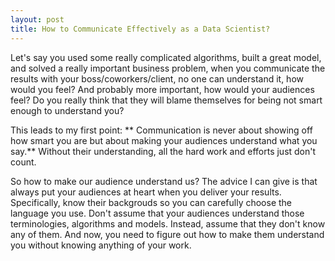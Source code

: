 ```yaml
---
layout: post
title: How to Communicate Effectively as a Data Scientist?  
---
```

Let's say you used some really complicated algorithms, built a great model, and solved a really important business problem, when you communicate the results with your boss/coworkers/client, no one can understand it, how would you feel? And probably more important, how would your audiences feel? Do you really think that they will blame themselves for being not smart enough to understand you?

This leads to my first point: ** Communication is never about showing off how smart you are but about making your audiences understand what you say.** Without their understanding, all the hard work and efforts just don't count. 

So how to make our audience understand us? The advice I can give is that always put your audiences at heart when you deliver your results. Specifically, know their backgrouds so you can carefully choose the language you use. Don't assume that your audiences understand those terminologies, algorithms and models. Instead, assume that they don't know any of them. And now, you need to figure out how to make them understand you without knowing anything of your work. 


